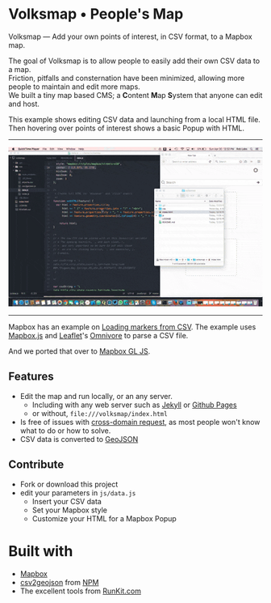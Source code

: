 # Volksmap • People's Map

Volksmap — Add your own points of interest, in CSV format, to a Mapbox map.

The goal of Volksmap is to allow people to easily add their own CSV data to a map.  
Friction, pitfalls and consternation have been minimized, allowing more people to maintain and edit more maps.  
We built a tiny map based CMS; a **C**ontent **M**ap **S**ystem that anyone can edit and host.

This example shows editing CSV data and launching from a local HTML file.  Then hovering over points of interest shows a basic Popup with HTML.

-----

![Volksmap.gif](Volksmap.gif)

-----

Mapbox has an example on [Loading markers from CSV](https://www.mapbox.com/mapbox.js/example/v1.0.0/markers-from-csv/).  The example uses [Mapbox.js](https://www.mapbox.com/mapbox.js/) and [Leaflet](http://leafletjs.com/)'s [Omnivore](https://github.com/mapbox/leaflet-omnivore) to parse a CSV file.

And we ported that over to [Mapbox GL JS](https://www.mapbox.com/mapbox-gl-js/api).

## Features

* Edit the map and run locally, or an any server.
  * Including with any web server such as [Jekyll](http://jekyllrb.com) or [Github Pages](https://pages.github.com)
  * or without, `file:///volksmap/index.html`
* Is free of issues with [cross-domain request](https://github.com/mapbox/leaflet-omnivore#faq), as most people won't know what to do or how to solve.
* CSV data is converted to [GeoJSON](https://tools.ietf.org/html/rfc7946)

## Contribute

* Fork or download this project
* edit your parameters in `js/data.js`
  * Insert your CSV data
  * Set your Mapbox style
  * Customize your HTML for a Mapbox Popup

# Built with

* [Mapbox](http://mapbox.com)
* [csv2geojson](https://www.npmjs.com/package/csv2geojson) from [NPM](https://www.npmjs.com)
* The excellent tools from [RunKit.com](https://runkit.com/5905f3fc301f4d00129331a6/5906060aad0c6400123b0ad4)
